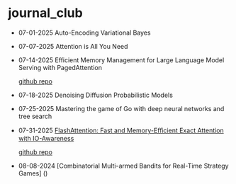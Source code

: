 # journal_club

- 07-01-2025 Auto-Encoding Variational Bayes
- 07-07-2025 Attention is All You Need
- 07-14-2025 Efficient Memory Management for Large Language Model Serving with PagedAttention
  
  [github repo](https://github.com/vllm-project/vllm)
  
- 07-18-2025 Denoising Diffusion Probabilistic Models
- 07-25-2025 Mastering the game of Go with deep neural networks and tree search

  
- 07-31-2025 [FlashAttention: Fast and Memory-Eﬃcient Exact Attention with IO-Awareness](https://github.com/NxNiki/journal_club/blob/main/FlashAttention%3A%20Fast%20and%20Memory-E%EF%AC%83cient%20Exact%20Attention%20with%20IO-Awareness.pdf)

  [github repo](https://github.com/Dao-AILab/flash-attention)


- 08-08-2024 [Combinatorial Multi-armed Bandits for Real-Time Strategy Games] ()

